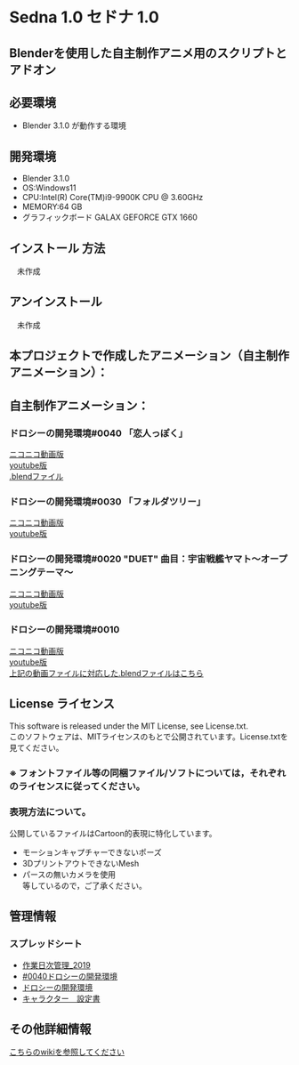 # Sedna 1.0 セドナ 1.0
## Blenderを使用した自主制作アニメ用のスクリプトとアドオン

## 必要環境
* Blender 3.1.0 が動作する環境

## 開発環境  
* Blender 3.1.0
* OS:Windows11
* CPU:Intel(R) Core(TM)i9-9900K CPU @ 3.60GHz
* MEMORY:64 GB
* グラフィックボード GALAX GEFORCE GTX 1660

## インストール 方法
　未作成

## アンインストール         
　未作成

## 本プロジェクトで作成したアニメーション（自主制作アニメーション）：
## 自主制作アニメーション：
### ドロシーの開発環境#0040 「恋人っぽく」
[ニコニコ動画版](https://www.nicovideo.jp/watch/sm38663015)  
[youtube版](https://youtu.be/D-_wl9iZHAA)  
[.blendファイル](https://bowlroll.net/file/253079)  

### ドロシーの開発環境#0030 「フォルダツリー」
[ニコニコ動画版](https://nico.ms/sm35034116)  
[youtube版](https://youtu.be/L97rfQ7MrJU)  

### ドロシーの開発環境#0020 "DUET" 曲目：宇宙戦艦ヤマト～オープニングテーマ～
[ニコニコ動画版](https://t.co/Y8y2gcjrQ8)  
[youtube版](https://t.co/eQK7ZWCr0Q)  

### ドロシーの開発環境#0010
[ニコニコ動画版](http://www.nicovideo.jp/watch/sm31660526)  
[youtube版](https://youtu.be/j0UhxwEl4is)  
[上記の動画ファイルに対応した.blendファイルはこちら](https://bowlroll.net/file/134556)

## License ライセンス
This software is released under the MIT License, see License.txt.  
このソフトウェアは、MITライセンスのもとで公開されています。License.txtを見てください。
### ※ フォントファイル等の同梱ファイル/ソフトについては，それぞれのライセンスに従ってください。

### 表現方法について。
公開しているファイルはCartoon的表現に特化しています。
* モーションキャプチャーできないポーズ
* 3DプリントアウトできないMesh
* パースの無いカメラを使用  
等しているので，ご了承ください。

## 管理情報
### スプレッドシート
* [作業日次管理_2019](https://docs.google.com/spreadsheets/d/1OcrweKcC3Z_rvI6SDFZMefqk4avaaWCaK5QpJZbVDw4/edit?usp=sharing)
* [#0040ドロシーの開発環境 ](https://docs.google.com/spreadsheets/d/1tJpMRcpcZwIXc7AqD9v7D-64Ra6Ws9p96xaRzPbO1hQ/edit?usp=sharing)
* [ドロシーの開発環境](https://docs.google.com/spreadsheets/d/1JOwA04ETPTs7nhXe5xuTIlnVsEsFJ_BYAcRnFypRfk4/edit?usp=sharing)
* [キャラクター　設定書](https://docs.google.com/document/d/1RVfo4jyTuvJRAn-cnjJM7ZJmLkL8JQns7_gMxWAObdg/edit?usp=sharing)

## その他詳細情報
[こちらのwikiを参照してください](../../wiki/Home)
